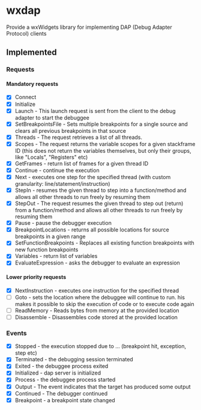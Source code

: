 # wxdap
Provide a wxWidgets library for implementing DAP (Debug Adapter Protocol) clients

## Implemented

### Requests

#### Mandatory requests

- [x] Connect
- [x] Initialize
- [x] Launch - This launch request is sent from the client to the debug adapter to start the debuggee
- [x] SetBreakpointsFile - Sets multiple breakpoints for a single source and clears all previous breakpoints in that source
- [x] Threads - The request retrieves a list of all threads.
- [x] Scopes - The request returns the variable scopes for a given stackframe ID (this does not return the variables themselves, but only their groups, like "Locals", "Registers" etc)
- [x] GetFrames - return list of frames for a given thread ID
- [x] Continue - continue the execution
- [x] Next - executes one step for the specified thread (with custom granularity: line/statement/instruction)
- [X] StepIn - resumes the given thread to step into a function/method and allows all other threads to run freely by resuming them
- [X] StepOut - The request resumes the given thread to step out (return) from a function/method and allows all other threads to run freely by resuming them
- [X] Pause - pause the debugger execution
- [X] BreakpointLocations - returns all possible locations for source breakpoints in a given range
- [X] SetFunctionBreakpoints - Replaces all existing function breakpoints with new function breakpoints
- [X] Variables - return list of variables
- [X] EvaluateExpression - asks the debugger to evaluate an expression

#### Lower priority requests

- [X] NextInstruction - executes one instruction for the specified thread
- [ ] Goto - sets the location where the debuggee will continue to run. his makes it possible to skip the execution of
      code or to execute code again
- [ ] ReadMemory - Reads bytes from memory at the provided location
- [ ] Disassemble - Disassembles code stored at the provided location

### Events

- [x] Stopped - the execution stopped due to ... (breakpoint hit, exception, step etc)
- [x] Terminated - the debugging session terminated
- [x] Exited - the debuggee process exited
- [x] Initialized - dap server is initialized
- [x] Process - the debuggee process started
- [x] Output - The event indicates that the target has produced some output
- [x] Continued - The debugger continued
- [x] Breakpoint - a breakpoint state changed
